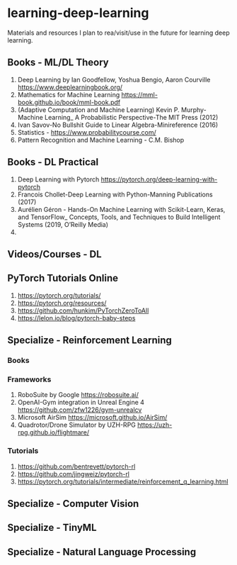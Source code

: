 # learning-deep-learning
Materials and resources I plan to rea/visit/use in the future for learning deep learning.

## Books - ML/DL Theory
1. Deep Learning by Ian Goodfellow, Yoshua Bengio, Aaron Courville https://www.deeplearningbook.org/
1. Mathematics for Machine Learning https://mml-book.github.io/book/mml-book.pdf
2. (Adaptive Computation and Machine Learning) Kevin P. Murphy-Machine Learning_ A Probabilistic Perspective-The MIT Press (2012)
3. Ivan Savov-No Bullshit Guide to Linear Algebra-Minireference (2016)
4. Statistics - https://www.probabilitycourse.com/
5. Pattern Recognition and Machine Learning - C.M. Bishop

## Books - DL Practical
1. Deep Learning with Pytorch https://pytorch.org/deep-learning-with-pytorch
2. Francois Chollet-Deep Learning with Python-Manning Publications (2017)
3. Aurélien Géron - Hands-On Machine Learning with Scikit-Learn, Keras, and TensorFlow_ Concepts, Tools, and Techniques to Build Intelligent Systems (2019, O’Reilly Media)
4. 

## Videos/Courses - DL 

## PyTorch Tutorials Online
1. https://pytorch.org/tutorials/
2. https://pytorch.org/resources/
3. https://github.com/hunkim/PyTorchZeroToAll
4. https://lelon.io/blog/pytorch-baby-steps


## Specialize - Reinforcement Learning
### Books
### Frameworks
1. RoboSuite by Google https://robosuite.ai/
2. OpenAI-Gym integration in Unreal Engine 4 https://github.com/zfw1226/gym-unrealcv
3. Microsoft AirSim https://microsoft.github.io/AirSim/
4. Quadrotor/Drone Simulator by UZH-RPG https://uzh-rpg.github.io/flightmare/
### Tutorials
1. https://github.com/bentrevett/pytorch-rl
2. https://github.com/jingweiz/pytorch-rl
3. https://pytorch.org/tutorials/intermediate/reinforcement_q_learning.html

## Specialize - Computer Vision
## Specialize - TinyML
## Specialize - Natural Language Processing



